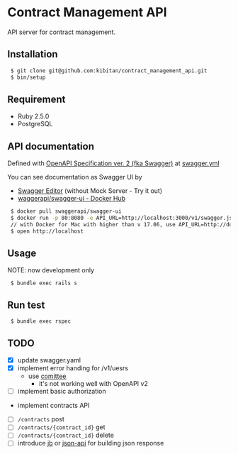 # Contract Management API

API server for contract management.

## Installation

```bash
 $ git clone git@github.com:kibitan/contract_management_api.git
 $ bin/setup
```

## Requirement

 * Ruby 2.5.0
 * PostgreSQL

## API documentation

Defined with [OpenAPI Specification ver. 2 (fka Swagger)](https://github.com/OAI/OpenAPI-Specification/blob/master/versions/2.0.md) at [swagger.yml](config/swagger.yml)

You can see documentation as Swagger UI by
 * [Swagger Editor](https://editor.swagger.io/?url=https://raw.githubusercontent.com/kibitan/contract_management_api/master/config/swagger.yml) (without Mock Server - Try it out)
 * [waggerapi/swagger-ui - Docker Hub](https://hub.docker.com/r/swaggerapi/swagger-ui/)

  ```bash
   $ docker pull swaggerapi/swagger-ui
   $ docker run -p 80:8080 -e API_URL=http://localhost:3000/v1/swagger.json swaggerapi/swagger-ui
   // with Docker for Mac with higher than v 17.06, use API_URL=http://docker.for.mac.localhost:3000/v1/swagger.json
   $ open http://localhost
  ```

## Usage

NOTE: now development only

```
 $ bundle exec rails s
```

## Run test

```
 $ bundle exec rspec
```

## TODO
 - [x] update swagger.yaml
 - [x] implement error handing for /v1/uesrs
   - use [comittee](https://github.com/interagent/committee)
     - it's not working well with OpenAPI v2
 - [ ] implement basic authorization
 - implement contracts API
  - [ ] `/contracts` post
  - [ ] `/contracts/{contract_id}` get
  - [ ] `/contracts/{contract_id}` delete
  - [ ] introduce [jb](https://github.com/amatsuda/jb) or [json-api](https://github.com/jsonapi-rb/jsonapi-rb) for building json response
